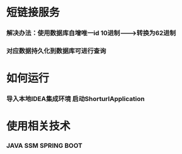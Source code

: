 # 短链接服务
### 解决办法：使用数据库自增唯一id 10进制--->转换为62进制
### 对应数据持久化到数据库可进行查询

# 如何运行 
### 导入本地IDEA集成环境 启动ShorturlApplication

# 使用相关技术
### JAVA SSM SPRING BOOT